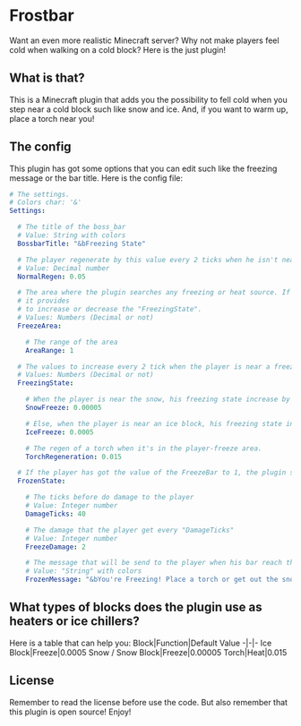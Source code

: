 # Frostbar
Want an even more realistic Minecraft server? Why not make players feel cold when walking on a cold block? Here is the just plugin!

## What is that?
This is a Minecraft plugin that adds you the possibility to fell cold when you step near a cold block such like snow and ice. And, 
if you want to warm up, place a torch near you!

## The config
This plugin has got some options that you can edit such like the freezing message or the bar title. Here is the config file:
```yml
# The settings.
# Colors char: '&'
Settings:

  # The title of the boss_bar
  # Value: String with colors
  BossbarTitle: "&bFreezing State"

  # The player regenerate by this value every 2 ticks when he isn't near a freezing source.
  # Value: Decimal number
  NormalRegen: 0.05

  # The area where the plugin searches any freezing or heat source. If it finds something in this region, 
  # it provides
  # to increase or decrease the "FreezingState".
  # Values: Numbers (Decimal or not)
  FreezeArea:

    # The range of the area
    AreaRange: 1

  # The values to increase every 2 tick when the player is near a freezing material such like ice or snow
  # Values: Numbers (Decimal or not)
  FreezingState:

    # When the player is near the snow, his freezing state increase by this value
    SnowFreeze: 0.00005

    # Else, when the player is near an ice block, his freezing state increase by this value
    IceFreeze: 0.0005

    # The regen of a torch when it's in the player-freeze area.
    TorchRegeneration: 0.015

  # If the player has got the value of the FreezeBar to 1, the plugin starts doing that you see below.
  FrozenState:

    # The ticks before do damage to the player
    # Value: Integer number
    DamageTicks: 40

    # The damage that the player get every "DamageTicks"
    # Value: Integer number
    FreezeDamage: 2

    # The message that will be send to the player when his bar reach the 1 value
    # Value: "String" with colors
    FrozenMessage: "&bYou're Freezing! Place a torch or get out the snow/ice!"
```

## What types of blocks does the plugin use as heaters or ice chillers?
Here is a table that can help you:
Block|Function|Default Value
-|-|-
Ice Block|Freeze|0.0005
Snow / Snow Block|Freeze|0.00005
Torch|Heat|0.015

## License
Remember to read the license before use the code. But also remember that this plugin is open source! Enjoy!
